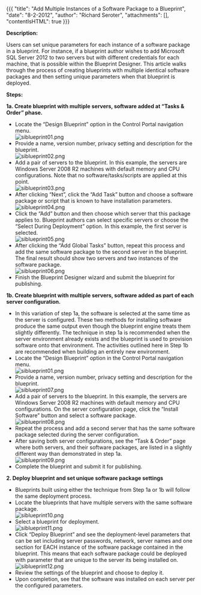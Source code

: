 {{{
  "title": "Add Multiple Instances of a Software Package to a Blueprint",
  "date": "8-2-2012",
  "author": "Richard Seroter",
  "attachments": [],
  "contentIsHTML": true
}}}

<p><strong>Description:</strong>
</p>
<p>Users can set unique parameters for each instance of a software package in a blueprint. For instance, if a blueprint author wishes to add Microsoft SQL Server 2012 to two servers but with different credentials for each machine, that is possible within
  the Blueprint Designer. This article walks through the process of creating blueprints with multiple identical software packages and then setting unique parameters when that blueprint is deployed.</p>
<p><strong>Steps:</strong>
</p>
<p><strong>1a. Create blueprint with multiple servers, software added at “Tasks &amp; Order” phase.</strong>
</p>
<ul>
  <li>Locate the “Design Blueprint” option in the Control Portal navigation menu.
    <br /><img src="../images/blueprint-add-package-siblueprint01.png" alt="siblueprint01.png" />
  </li>
  <li>Provide a name, version number, privacy setting and description for the blueprint.
    <br /><img src="../images/blueprint-add-package-siblueprint02.png" alt="siblueprint02.png" />
  </li>
  <li>Add a pair of servers to the blueprint. In this example, the servers are Windows Server 2008 R2 machines with default memory and CPU configurations. Note that no software/tasks/scripts are applied at this point.
    <br /><img src="../images/blueprint-add-package-siblueprint03.png" alt="siblueprint03.png" />
  </li>
  <li>After clicking “Next”, click the “Add Task” button and choose a software package or script that is known to have installation parameters.
    <br /><img src="../images/blueprint-add-package-siblueprint04.png" alt="siblueprint04.png" />
  </li>
  <li>Click the “Add” button and then choose which server that this package applies to. Blueprint authors can select specific servers or choose the “Select During Deployment” option. In this example, the first server is selected.
    <br /><img src="../images/blueprint-add-package-siblueprint05.png" alt="siblueprint05.png" />
  </li>
  <li>After clicking the “Add Global Tasks” button, repeat this process and add the same software package to the second server in the blueprint. The final result should show two servers and two instances of the software package.
    <br /><img src="../images/blueprint-add-package-siblueprint06.png" alt="siblueprint06.png" />
  </li>
  <li>Finish the Blueprint Designer wizard and submit the blueprint for publishing.</li>
</ul>

<p><strong>1b. Create blueprint with multiple servers, software added as part of each server configuration.</strong>
</p>
<ul>
  <li>In this variation of step 1a, the software is selected at the same time as the server is configured. These two methods for installing software produce the same output even though the blueprint engine treats them slightly differently. The technique in
    step 1a is recommended when the server environment already exists and the blueprint is used to provision software onto that environment. The activities outlined here in Step 1b are recommended when building an entirely new environment.</li>
  <li>Locate the “Design Blueprint” option in the Control Portal navigation menu.
    <br /><img src="../images/blueprint-add-package-siblueprint01.png" alt="siblueprint01.png" />
  </li>
  <li>Provide a name, version number, privacy setting and description for the blueprint.
    <br /><img src="../images/blueprint-add-package-siblueprint07.png" alt="siblueprint07.png" />
  </li>
  <li>Add a pair of servers to the blueprint. In this example, the servers are Windows Server 2008 R2 machines with default memory and CPU configurations. On the server configuration page, click the “Install Software” button and select a software package.
    <br /><img src="../images/blueprint-add-package-siblueprint08.png" alt="siblueprint08.png" />
  </li>
  <li>Repeat the process and add a second server that has the same software package selected during the server configuration.</li>
  <li>After saving both server configurations, see the “Task &amp; Order” page where both servers, and their software packages, are listed in a slightly different way than demonstrated in step 1a.
    <br /><img src="../images/blueprint-add-package-siblueprint09.png" alt="siblueprint09.png" />
  </li>
  <li>Complete the blueprint and submit it for publishing.</li>
</ul>

<p><strong>2. Deploy blueprint and set unique software package settings</strong>
</p>
<ul>
  <li>Blueprints built using either the technique from Step 1a or 1b will follow the same deployment process.</li>
  <li>Locate the blueprints that have multiple servers with the same software package.
    <br /><img src="../images/blueprint-add-package-siblueprint10.png" alt="siblueprint10.png" />
  </li>
  <li>Select a blueprint for deployment.
    <br /><img src="../images/blueprint-add-package-siblueprint11.png" alt="siblueprint11.png" />
  </li>
  <li>Click “Deploy Blueprint” and see the deployment-level parameters that can be set including server passwords, network, server names and one section for EACH instance of the software package contained in the blueprint. This means that each software package
    could be deployed with parameter that are unique to the server its being installed on.
    <br /><img src="../images/blueprint-add-package-siblueprint12.png" alt="siblueprint12.png" />
  </li>
  <li>Review the settings of the blueprint and choose to deploy it.</li>
  <li>Upon completion, see that the software was installed on each server per the configured parameters.</li>
</ul>
